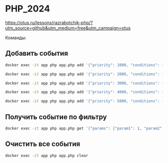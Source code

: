 # PHP_2024

https://otus.ru/lessons/razrabotchik-php/?utm_source=github&utm_medium=free&utm_campaign=otus

Команды:

## Добавить события

```sh
docker exec -it app php app.php add '{"priority": 1000, "conditions": {"param1": 1, "param2": 2}, "event": "event_1"}'
```
```sh
docker exec -it app php app.php add '{"priority": 2000, "conditions": {"param1": 2, "param2": 2}, "event": "event_2"}'
```
```sh
docker exec -it app php app.php add '{"priority": 3000, "conditions": {"param1": 1, "param2": 2}, "event": "event_3"}'
```
```sh
docker exec -it app php app.php add '{"priority": 4000, "conditions": {"param1": 3, "param2": 2}, "event": "event_4"}'
```
```sh
docker exec -it app php app.php add '{"priority": 5000, "conditions": {"param1": 1}, "event": "event_5"}'
```

## Получить событие по фильтру

```sh
docker exec -it app php app.php get '{"params": {"param1": 1, "param2" : 2}}'
```

## Очистить все события

```sh
docker exec -it app php app.php clear
